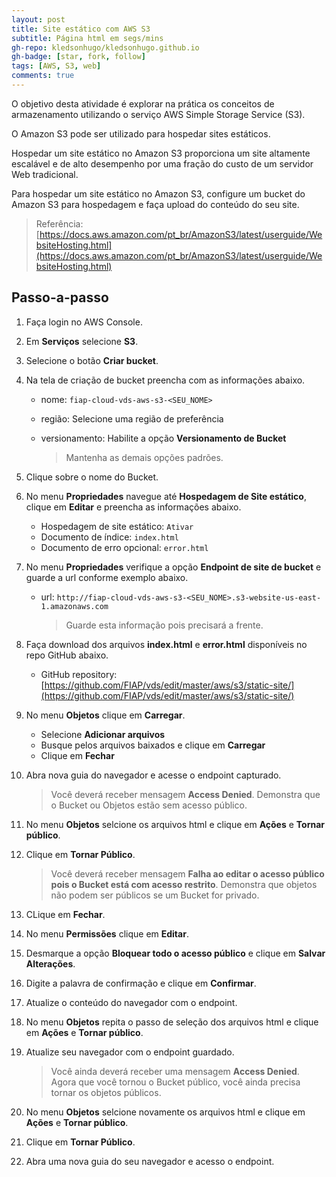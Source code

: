 ```yaml
---
layout: post
title: Site estático com AWS S3
subtitle: Página html em segs/mins
gh-repo: kledsonhugo/kledsonhugo.github.io
gh-badge: [star, fork, follow]
tags: [AWS, S3, web]
comments: true
---
```

O objetivo desta atividade é explorar na prática os conceitos de armazenamento utilizando o serviço AWS Simple Storage Service (S3). 

O Amazon S3 pode ser utilizado para hospedar sites estáticos.

Hospedar um site estático no Amazon S3 proporciona um site altamente escalável e de alto desempenho por uma fração do custo de um servidor Web tradicional.

Para hospedar um site estático no Amazon S3, configure um bucket do Amazon S3 para hospedagem e faça upload do conteúdo do seu site.

> Referência: [https://docs.aws.amazon.com/pt_br/AmazonS3/latest/userguide/WebsiteHosting.html](https://docs.aws.amazon.com/pt_br/AmazonS3/latest/userguide/WebsiteHosting.html)

## Passo-a-passo

1. Faça login no AWS Console.

2. Em **Serviços** selecione **S3**.

3. Selecione o botão **Criar bucket**.

4. Na tela de criação de bucket preencha com as informações abaixo.

   - nome: `fiap-cloud-vds-aws-s3-<SEU_NOME>`
   - região: Selecione uma região de preferência
   - versionamento: Habilite a opção **Versionamento de Bucket**

     > Mantenha as demais opções padrões. 

5. Clique sobre o nome do Bucket.

6. No menu **Propriedades** navegue até **Hospedagem de Site estático**, clique em **Editar** e preencha as informações abaixo.

   - Hospedagem de site estático: `Ativar`
   - Documento de índice: `index.html`
   - Documento de erro opcional: `error.html`

7. No menu **Propriedades** verifique a opção **Endpoint de site de bucket** e guarde a url conforme exemplo abaixo.

   - url: `http://fiap-cloud-vds-aws-s3-<SEU_NOME>.s3-website-us-east-1.amazonaws.com`

     > Guarde esta informação pois precisará a frente.

8. Faça download dos arquivos **index.html** e **error.html** disponíveis no repo GitHub abaixo.
 
   - GitHub repository: [https://github.com/FIAP/vds/edit/master/aws/s3/static-site/](https://github.com/FIAP/vds/edit/master/aws/s3/static-site/)

9. No menu **Objetos** clique em **Carregar**.

   - Selecione **Adicionar arquivos**
   - Busque pelos arquivos baixados e clique em **Carregar**
   - Clique em **Fechar**

10. Abra nova guia do navegador e acesse o endpoint capturado.

    > Você deverá receber mensagem **Access Denied**.
    > Demonstra que o Bucket ou Objetos estão sem acesso público. 

11. No menu **Objetos** selcione os arquivos html e clique em **Ações** e **Tornar público**.

12. Clique em **Tornar Público**.

    > Você deverá receber mensagem **Falha ao editar o acesso público pois o Bucket está com acesso restrito**. 
    > Demonstra que objetos não podem ser públicos se um Bucket for privado. 

13. CLique em **Fechar**.

14. No menu **Permissões** clique em **Editar**.

15. Desmarque a opção **Bloquear todo o acesso público** e clique em **Salvar Alterações**.

16. Digite a palavra de confirmação e clique em **Confirmar**.

17. Atualize o conteúdo do navegador com o endpoint.

18. No menu **Objetos** repita o passo de seleção dos arquivos html e clique em **Ações** e **Tornar público**.

19. Atualize seu navegador com o endpoint guardado.

    > Você ainda deverá receber uma mensagem **Access Denied**. 
    > Agora que você tornou o Bucket público, você ainda precisa tornar os objetos públicos. 

20. No menu **Objetos** selcione novamente os arquivos html e clique em **Ações** e **Tornar público**.

21. Clique em **Tornar Público**.

22. Abra uma nova guia do seu navegador e acesso o endpoint.
